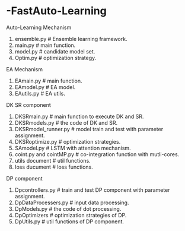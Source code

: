 # -FastAuto-Learning

Auto-Learning Mechanism
1. ensemble.py # Ensemble learning framework. 
2. main.py # main function.
3. model.py # candidate model set.
4. Optim.py # optimization strategy.

EA Mechanism
1. EAmain.py # main function.
2. EAmodel.py # EA model.
3. EAutils.py # EA utils. 

DK SR component
1. DKSRmain.py # main function to execute DK and SR.
2. DKSRmodels.py # the code of DK and SR.
3. DKSRmodel_runner.py # model train and test with parameter assignment.
4. DKSRoptimize.py # optimization strategies.
5. SAmodel.py # LSTM with attention mechanism.
6. coint.py and cointMP.py # co-integration function with mutli-cores.
7. utils document # util functions.
8. loss ducument # loss functions.

DP component
1. Dpcontrollers.py # train and test DP component with parameter assignment.
2. DpDataProcessers.py # input data processing.
3. DpModels.py # the code of dot processing.
4. DpOptimizers # optimization strategies of DP.
5. DpUtils.py # util functions of DP component.
